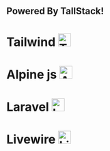 ## Powered By TallStack!

# Tailwind  <a href="https://tailwindcss.com"><img src="https://avatars.githubusercontent.com/u/30317862?s=280&v=4" alt="TailwindCss" width="30px"></a>

# Alpine js <a href="https://alpinejs.dev"><img src="https://avatars.githubusercontent.com/u/59030169?s=280&v=4" alt="Alpinejs" width="30px"></a>

# Laravel <a href="https://laravel.com"><img src="https://avatars.githubusercontent.com/u/958072?s=88&v=4" alt="Laravel" width="30px"></a>

# Livewire <a href="https://livewire.laravel.com"><img src="https://avatars.githubusercontent.com/u/51960834?s=88&v=4" alt="Livewire" width="30px"></a>

